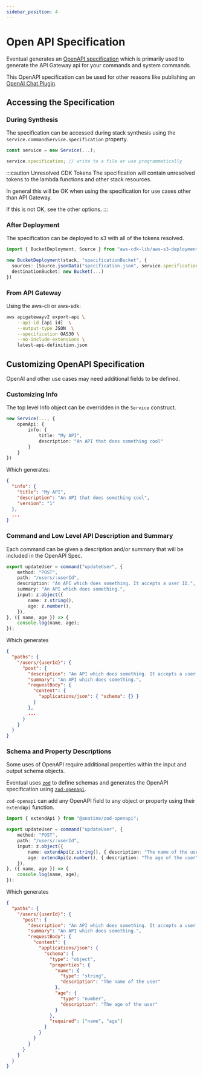 ```yaml
---
sidebar_position: 4
---
```


# Open API Specification

Eventual generates an [OpenAPI specification](https://www.openapis.org/) which is primarily used to generate the API Gateway api for your commands and system commands.

This OpenAPI specification can be used for other reasons like publishing an [OpenAI Chat Plugin](https://platform.openai.com/docs/plugins/getting-started/openapi-definition).

## Accessing the Specification

### During Synthesis

The specification can be accessed during stack synthesis using the `service.commandService.specification` property.

```ts
const service = new Service(...);

service.specification; // write to a file or use programmatically
```

:::caution Unresolved CDK Tokens
The specification will contain unresolved tokens to the lambda functions and other stack resources.

In general this will be OK when using the specification for use cases other than API Gateway.

If this is not OK, see the other options.
:::

### After Deployment

The specification can be deployed to s3 with all of the tokens resolved.

```ts
import { BucketDeployment, Source } from "aws-cdk-lib/aws-s3-deployment";

new BucketDeployment(stack, "specificationBucket", {
  sources: [Source.jsonData("specification.json", service.specification)],
  destinationBucket: new Bucket(...)
})
```

### From API Gateway

Using the aws-cli or aws-sdk:

```bash
aws apigatewayv2 export-api \
    --api-id [api id]  \
    --output-type JSON  \
    --specification OAS30 \
    --no-include-extensions \
    latest-api-definition.json
```

## Customizing OpenAPI Specification

OpenAI and other use cases may need additional fields to be defined.

### Customizing Info

The top level Info object can be overridden in the `Service` construct.

```ts
new Service(..., {
    openApi: {
        info: {
            title: "My API",
            description: "An API that does something cool"
        }
    }
})
```

Which generates:

```json
{
  "info": {
    "title": "My API",
    "description": "An API that does something cool",
    "version": "1"
  },
  ...
}
```

### Command and Low Level API Description and Summary

Each command can be given a description and/or summary that will be included in the OpenAPI Spec.

```ts
export updateUser = command("updateUser", {
    method: "POST",
    path: "/users/:userId",
    description: "An API which does something. It accepts a user ID.",
    summary: "An API which does something.",
    input: z.object({
        name: z.string(),
        age: z.number(),
    }),
}, ({ name, age }) => {
    console.log(name, age);
});
```

Which generates

```json
{
  "paths": {
    "/users/{userId}": {
      "post": {
        "description": "An API which does something. It accepts a user ID.",
        "summary": "An API which does something.",
        "requestBody": {
          "content": {
            "applications/json": { "schema": {} }
          }
        },
        ...
      }
    }
  }
}
```

### Schema and Property Descriptions

Some uses of OpenAPI require additional properties within the input and output schema objects.

Eventual uses [`zod`](https://github.com/colinhacks/zod) to define schemas and generates the OpenAPI specification using [`zod-openapi`](https://www.npmjs.com/package/@anatine/zod-openapi).

`zod-openapi` can add any OpenAPI field to any object or property using their `extendApi` function.

```ts
import { extendApi } from "@anatine/zod-openapi";

export updateUser = command("updateUser", {
    method: "POST",
    path: "/users/:userId",
    input: z.object({
        name: extendApi(z.string(), { description: "The name of the user" }),
        age: extendApi(z.number(), { description: "The age of the user" }),
    }),
}, ({ name, age }) => {
    console.log(name, age);
});
```

Which generates

```json
{
  "paths": {
    "/users/{userId}": {
      "post": {
        "description": "An API which does something. It accepts a user ID.",
        "summary": "An API which does something.",
        "requestBody": {
          "content": {
            "applications/json": {
              "schema": {
                "type": "object",
                "properties": {
                  "name": {
                    "type": "string",
                    "description": "The name of the user"
                  },
                  "age": {
                    "type": "number",
                    "description": "The age of the user"
                  }
                },
                "required": ["name", "age"]
              }
            }
          }
        }
      }
    }
  }
}
```
